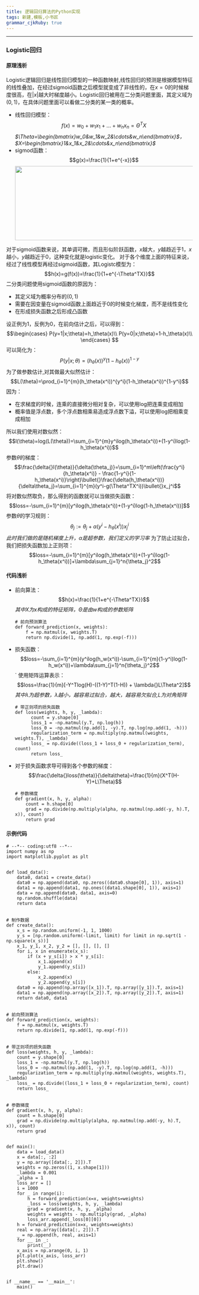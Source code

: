 ```yaml
---
title: 逻辑回归算法的Python实现
tags: 新建,模板,小书匠
grammar_cjkRuby: true
---
```

---

### Logistic回归
#### 原理浅析
Logistic逻辑回归是线性回归模型的一种函数映射,线性回归的预测是根据模型特征的线性叠加，在经过sigmoid函数之后模型就变成了非线性的，在$x=0$的时候梯度很高，在$|x|$越大时梯度越小。Logistic回归被用在二分类问题里面，其定义域为$(0,1)$，在具体问题里面可以看做二分类的某一类的概率。
* 线性回归模型：
  $$f(x)=w_0 + w_1x_1+...+w_nx_n=\Theta^T{X}$$
  *$\Theta=\begin{bmatrix}w_0&w_1&w_2&\cdots&w_n\end{bmatrix}$，$X=\begin{bmatrix}1&x_1&x_2&\cdots&x_n\end{bmatrix}$*
* sigmod函数：
  $$g(x)=\frac{1}{1+e^{-x}}$$
  <center><img src="https://img-blog.csdnimg.cn/20181213135910774.jpg" height="200" width="500" /></center>
对于sigmoid函数来说，其单调可微，而且形似阶跃函数，$x$越大，$y$越趋近于1，$x$越小，$y$越趋近于0，这种变化就是logistic变化。
对于各个维度上面的特征来说，经过了线性模型再经过sigmoid函数，其Logistc模型为：
$$h(x)=g(f(x))=\frac{1}{1+e^{-\Theta^TX}}$$
二分类问题使用sigmoid函数的原因为：
 * 其定义域为概率分布的$(0,1)$
 * 需要在因变量在sigmoid函数上面趋近于0的时候变化梯度，而不是线性变化
 * 在形成损失函数之后形成凸函数

设正例为1，反例为0，在前向估计之后，可以得到：
$$\begin{cases}
P(y=1|x;\theta)=h_\theta(x)\\
P(y=0|x;\theta)=1-h_\theta(x)\\
\end{cases}
$$
可以简化为：
$$P(y|x;\theta)=(h_\theta(x))^y(1-h_\theta(x))^{1-y}$$
为了做参数估计,对其做最大似然估计：
$$L(\theta)=\prod_{i=1}^{m}(h_\theta(x^i))^{y^i}(1-h_\theta(x^i))^{1-y^i}$$
因为：
* 在求梯度的时候，连乘的直接微分相对复杂，可以使用log把连乘变成相加
* 概率值是浮点数，多个浮点数相乘易造成浮点数下溢，可以使用log把相乘变成相加

所以我们使用对数似然：
$$l(\theta)=log(L(\theta))=\sum_{i=1}^{m}y^ilog(h_\theta(x^i))+(1-y^i)log(1-h_\theta(x^i))$$
参数$\theta$的梯度：
$$\frac{\delta{}l(\theta)}{\delta(\theta_j)}=\sum_{i=1}^m\left(\frac{y^i}{h_\theta(x^i)} - \frac{1-y^i}{1-h_\theta(x^i)}\right)\bullet{}\frac{\delta(h_\theta(x^i))}{\delta\theta_j}=\sum_{i=1}^{m}(y^i-g(\Theta^TX^i))\bullet{}x_j^i$$
将对数似然取负，那么得到的函数就可以当做损失函数：
$$loss=-\sum_{i=1}^{m}[y^ilog(h_\theta(x^i))+(1-y^i)log(1-h_\theta(x^i))]$$
参数$\theta$的学习规则：
$$\theta_j:=\theta_j+\alpha(y^i-h_\theta(x^i))x_j^i$$
*此时我们做的是随机梯度上升，$\alpha$是超参数，我们定义的学习率*
为了防止过拟合，我们把损失函数加上正则项：
$$loss=-\sum_{i=1}^{m}[y^ilog(h_\theta(x^i))+(1-y^i)log(1-h_\theta(x^i))]+\lambda\sum_{j=1}^n{\theta_j}^2$$




#### 代码浅析
* 前向算法：
  $$h(x)=\frac{1}{1+e^{-\Theta^TX}}$$
  *其中$X$为$x$构成的特征矩阵，$\Theta$是由$w$构成的参数矩阵*
  ```Python?linenums&fancy=0
  # 前向预测算法
  def forward_prediction(x, weights):
	  f = np.matmul(x, weights.T)
	  return np.divide(1, np.add(1, np.exp(-f)))
  ```
* 损失函数：
	  $$loss=-\sum_{i=1}^{m}(y^ilog(h_w(x^i))-\sum_{i=1}^{m}(1-y^i)log(1-h_w(x^i))+\lambda\sum_{j=1}^n{\theta_j}^2$$` 
  使用矩阵运算表示：
  $$loss=\frac{1}{m}[-Y^Tlog(H)-((1-Y)^T(1-H)) + \lambda{}L\Theta^2]$$
  *其中$\lambda$为超参数，$\lambda$越小，越容易过拟合，越大，越容易欠拟合,$L$为对角矩阵*
  ```Python?linenums&fancy=0
  # 带正则项的损失函数
  def loss(weights, h, y, _lambda):
		count = y.shape[0]
		loss_1 = -np.matmul(y.T, np.log(h))
		loss_0 = -np.matmul(np.add(1, -y).T, np.log(np.add(1, -h)))
		regularization_term = np.multiply(np.matmul(weights, weights.T), _lambda)
		loss_ = np.divide((loss_1 + loss_0 + regularization_term), count)
		return loss_
  ```
* 对于损失函数求导可得到各个参数的梯度：
  $$\frac{\delta{}loss(\theta)}{\delta\theta}=\frac{1}{m}(X^T(H-Y)+L\Theta)$$
  ```Python?linenums&fancy=0
  # 参数梯度
  def gradient(x, h, y, alpha):
      count = h.shape[0]
      grad = np.divide(np.multiply(alpha, np.matmul(np.add(-y, h).T, x)), count)
      return grad
  ```
  
  
 #### 示例代码
```Python?linenums&fancy=0
# --*-- coding:utf8 --*--
import numpy as np
import matplotlib.pyplot as plt


def load_data():
    data0, data1 = create_data()
    data0 = np.append(data0, np.zeros((data0.shape[0], 1)), axis=1)
    data1 = np.append(data1, np.ones((data1.shape[0], 1)), axis=1)
    data = np.append(data0, data1, axis=0)
    np.random.shuffle(data)
    return data


# 制作数据
def create_data():
    x_s = np.random.uniform(-1, 1, 1000)
    y_s = [np.random.uniform(-limit, limit) for limit in np.sqrt(1 - np.square(x_s))]
    x_1, y_1, x_2, y_2 = [], [], [], []
    for i, x in enumerate(x_s):
        if (x + y_s[i]) > x * y_s[i]:
            x_1.append(x)
            y_1.append(y_s[i])
        else:
            x_2.append(x)
            y_2.append(y_s[i])
    data0 = np.append(np.array([x_1]).T, np.array([y_1]).T, axis=1)
    data1 = np.append(np.array([x_2]).T, np.array([y_2]).T, axis=1)
    return data0, data1


# 前向预测算法
def forward_prediction(x, weights):
    f = np.matmul(x, weights.T)
    return np.divide(1, np.add(1, np.exp(-f)))


# 带正则项的损失函数
def loss(weights, h, y, _lambda):
    count = y.shape[0]
    loss_1 = -np.matmul(y.T, np.log(h))
    loss_0 = -np.matmul(np.add(1, -y).T, np.log(np.add(1, -h)))
    regularization_term = np.multiply(np.matmul(weights, weights.T), _lambda)
    loss_ = np.divide((loss_1 + loss_0 + regularization_term), count)
    return loss_


# 参数梯度
def gradient(x, h, y, alpha):
    count = h.shape[0]
    grad = np.divide(np.multiply(alpha, np.matmul(np.add(-y, h).T, x)), count)
    return grad


def main():
    data = load_data()
    x = data[:, :2]
    y = np.array([data[:, 2]]).T
    weights = np.zeros((1, x.shape[1]))
    _lambda = 0.001
    _alpha = 1
    loss_arr = []
    i = 1000
    for _ in range(i):
        h = forward_prediction(x=x, weights=weights)
        _loss = loss(weights, h, y, _lambda)
        grad = gradient(x, h, y, _alpha)
        weights = weights - np.multiply(grad, _alpha)
        loss_arr.append(_loss[0][0])
    h = forward_prediction(x=x, weights=weights)
    real = np.array([data[:, 2]]).T
    _ = np.append(h, real, axis=1)
    for __ in _:
        print(__)
    x_axis = np.arange(0, i, 1)
    plt.plot(x_axis, loss_arr)
    plt.show()
    plt.draw()


if __name__ == '__main__':
    main()
 ```